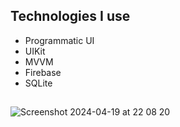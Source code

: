  ## Technologies I use 
- Programmatic UI
- UIKit
- MVVM
- Firebase
- SQLite
##

![Screenshot 2024-04-19 at 22 08 20](https://github.com/ertekinbatuhan/News-App/assets/101355515/bd93c26e-fc08-460b-988b-2f3f813925b3)

